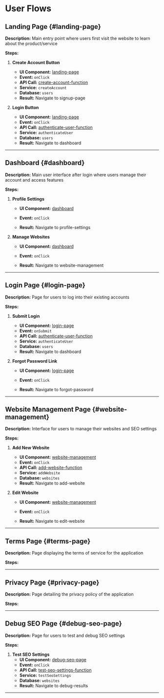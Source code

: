 # User Flows

## Landing Page {#landing-page}

**Description:** Main entry point where users first visit the website to learn about the product/service

**Steps:**
1. **Create Account Button**
   - **UI Component:** [landing-page](frontend.md#landing-page)
   - **Event:** `onClick`
   - **API Call:** [create-account-function](backend.md#create-account-function)
   - **Service:** `createAccount`
   - **Database:** `users`
   - **Result:** Navigate to signup-page

2. **Login Button**
   - **UI Component:** [landing-page](frontend.md#landing-page)
   - **Event:** `onClick`
   - **API Call:** [authenticate-user-function](backend.md#authenticate-user-function)
   - **Service:** `authenticateUser`
   - **Database:** `users`
   - **Result:** Navigate to dashboard


---

## Dashboard {#dashboard}

**Description:** Main user interface after login where users manage their account and access features

**Steps:**
1. **Profile Settings**
   - **UI Component:** [dashboard](frontend.md#dashboard)
   - **Event:** `onClick`
   
   
   
   - **Result:** Navigate to profile-settings

2. **Manage Websites**
   - **UI Component:** [dashboard](frontend.md#dashboard)
   - **Event:** `onClick`
   
   
   
   - **Result:** Navigate to website-management


---

## Login Page {#login-page}

**Description:** Page for users to log into their existing accounts

**Steps:**
1. **Submit Login**
   - **UI Component:** [login-page](frontend.md#login-page)
   - **Event:** `onSubmit`
   - **API Call:** [authenticate-user-function](backend.md#authenticate-user-function)
   - **Service:** `authenticateUser`
   - **Database:** `users`
   - **Result:** Navigate to dashboard

2. **Forgot Password Link**
   - **UI Component:** [login-page](frontend.md#login-page)
   - **Event:** `onClick`
   
   
   
   - **Result:** Navigate to forgot-password


---

## Website Management Page {#website-management}

**Description:** Interface for users to manage their websites and SEO settings

**Steps:**
1. **Add New Website**
   - **UI Component:** [website-management](frontend.md#website-management)
   - **Event:** `onClick`
   - **API Call:** [add-website-function](backend.md#add-website-function)
   - **Service:** `addWebsite`
   - **Database:** `websites`
   - **Result:** Navigate to add-website

2. **Edit Website**
   - **UI Component:** [website-management](frontend.md#website-management)
   - **Event:** `onClick`
   
   
   
   - **Result:** Navigate to edit-website


---

## Terms Page {#terms-page}

**Description:** Page displaying the terms of service for the application

**Steps:**


---

## Privacy Page {#privacy-page}

**Description:** Page detailing the privacy policy of the application

**Steps:**


---

## Debug SEO Page {#debug-seo-page}

**Description:** Page for users to test and debug SEO settings

**Steps:**
1. **Test SEO Settings**
   - **UI Component:** [debug-seo-page](frontend.md#debug-seo-page)
   - **Event:** `onClick`
   - **API Call:** [test-seo-settings-function](backend.md#test-seo-settings-function)
   - **Service:** `testSeoSettings`
   - **Database:** `websites`
   - **Result:** Navigate to debug-results


---

